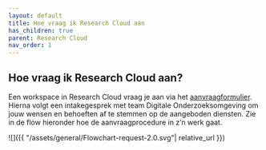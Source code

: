 ```yaml
---
layout: default
title: Hoe vraag ik Research Cloud aan
has_children: true
parent: Research Cloud
nav_order: 1
---
```


## Hoe vraag ik Research Cloud aan?
Een workspace in Research Cloud vraag je aan via het [aanvraagformulier](https://hogeschoolutrecht.topdesk.net/tas/public/ssp/content/serviceflow?unid=aa381ea2c4cf4a53ab1bfa94ecc05793&from=fd3b3881-eab9-4d6e-9fcd-90b3930f8f29&openedFromService=true). Hierna volgt een intakegesprek met team Digitale Onderzoeksomgeving om jouw wensen en behoeften af te stemmen op de aangeboden diensten. Zie in de flow hieronder hoe de aanvraagprocedure in z’n werk gaat.

![]({{ "/assets/general/Flowchart-request-2.0.svg"| relative_url }})